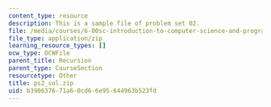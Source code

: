 ```yaml
---
content_type: resource
description: This is a sample file of problem set 02.
file: /media/courses/6-00sc-introduction-to-computer-science-and-programming-spring-2011/b390637671a60cd66e95644963b523fd_ps2_sol.zip
file_type: application/zip
learning_resource_types: []
ocw_type: OCWFile
parent_title: Recursion
parent_type: CourseSection
resourcetype: Other
title: ps2_sol.zip
uid: b3906376-71a6-0cd6-6e95-644963b523fd
---
```

